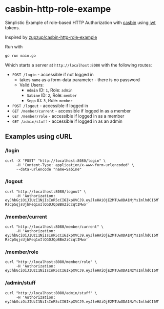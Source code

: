 # casbin-http-role-exampe

Simplistic Example of role-based HTTP Authorization with [casbin](https://github.com/casbin/casbin) using [jwt](github.com/dgrijalva/jwt-go) tokens.

Inspired by [zupzup/casbin-http-role-example](zupzup/casbin-http-role-example)

Run with

```bash
go run main.go
```

Which starts a server at `http://localhost:8080` with the following routes:

* `POST /login` - accessible if not logged in
   * takes `name` as a form-data parameter - there is no password
   * Valid Users: 
     * `Admin` ID: `1`, Role: `admin`
     * `Sabine` ID: `2`, Role: `member`
     * `Sepp` ID: `3`, Role: `member`
* `POST /logout` - accessible if logged in
* `GET /member/current` - accessible if logged in as a member
* `GET /member/role` - accessible if logged in as a member
* `GET /admin/stuff` - accessible if logged in as an admin

## Examples using cURL

### /login

```
curl -X "POST" "http://localhost:8080/login" \
     -H 'Content-Type: application/x-www-form-urlencoded' \
     --data-urlencode "name=Sabine"
``` 

### /logout

```
curl "http://localhost:8080/logout" \
     -H 'Authorization: eyJhbGciOiJIUzI1NiIsInR5cCI6IkpXVCJ9.eyJleHAiOjE2MTUwODA1MjYsImlhdCI6MTYxNTA3Njg5NiwibmJmIjoxNjE1MDc2ODk2LCJyb2xlIjoiYWRtaW4iLCJ1c2VySUQiOjF9.6qU62-RzCpSqjsUjbFeq1oIlQGDJQpBBm2iCcqtIMwo'
```

### /member/current

```
curl "http://localhost:8080/member/current" \
     -H 'Authorization: eyJhbGciOiJIUzI1NiIsInR5cCI6IkpXVCJ9.eyJleHAiOjE2MTUwODA1MjYsImlhdCI6MTYxNTA3Njg5NiwibmJmIjoxNjE1MDc2ODk2LCJyb2xlIjoiYWRtaW4iLCJ1c2VySUQiOjF9.6qU62-RzCpSqjsUjbFeq1oIlQGDJQpBBm2iCcqtIMwo'
```

### /member/role

```
curl "http://localhost:8080/member/role" \
     -H 'Authorization: eyJhbGciOiJIUzI1NiIsInR5cCI6IkpXVCJ9.eyJleHAiOjE2MTUwODA1NzYsImlhdCI6MTYxNTA3Njk0NiwibmJmIjoxNjE1MDc2OTQ2LCJyb2xlIjoibWVtYmVyIiwidXNlcklEIjoyfQ.WPKsSvuBRbI7Pdv0GubJRrElcHe244bCtxDUq6nuT2w'
```

### /admin/stuff

```
curl "http://localhost:8080/admin/stuff" \
     -H 'Authorization: eyJhbGciOiJIUzI1NiIsInR5cCI6IkpXVCJ9.eyJleHAiOjE2MTUwODA1NzYsImlhdCI6MTYxNTA3Njk0NiwibmJmIjoxNjE1MDc2OTQ2LCJyb2xlIjoibWVtYmVyIiwidXNlcklEIjoyfQ.WPKsSvuBRbI7Pdv0GubJRrElcHe244bCtxDUq6nuT2w'
```
